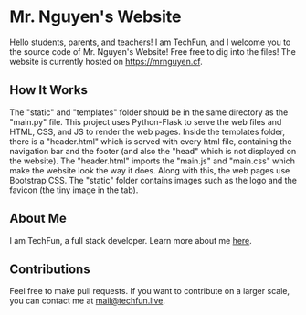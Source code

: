 # Mr. Nguyen's Website

Hello students, parents, and teachers! I am TechFun, and I welcome you to the source code of Mr. Nguyen's Website! Free free to dig into the files! The website is currently hosted on <a href="https://mrnguyen.cf" target="_blank">https://mrnguyen.cf</a>.

## How It Works

The "static" and "templates" folder should be in the same directory as the "main.py" file. This project uses Python-Flask to serve the web files and HTML, CSS, and JS to render the web pages. Inside the templates folder, there is a "header.html" which is served with every html file, containing the navigation bar and the footer (and also the "head" which is not displayed on the website). The "header.html" imports the "main.js" and "main.css" which make the website look the way it does. Along with this, the web pages use Bootstrap CSS. The "static" folder contains images such as the logo and the favicon (the tiny image in the tab).

## About Me

I am TechFun, a full stack developer. Learn more about me <a href="https://techfun.live/about" target="_blank">here</a>.

## Contributions

Feel free to make pull requests. If you want to contribute on a larger scale, you can contact me at mail@techfun.live.